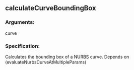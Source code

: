 ## calculateCurveBoundingBox
### Arguments: 
curve
### Specification: 
Calculates the bounding box of a NURBS curve. Depends on (evaluateNurbsCurveAtMultipleParams)

